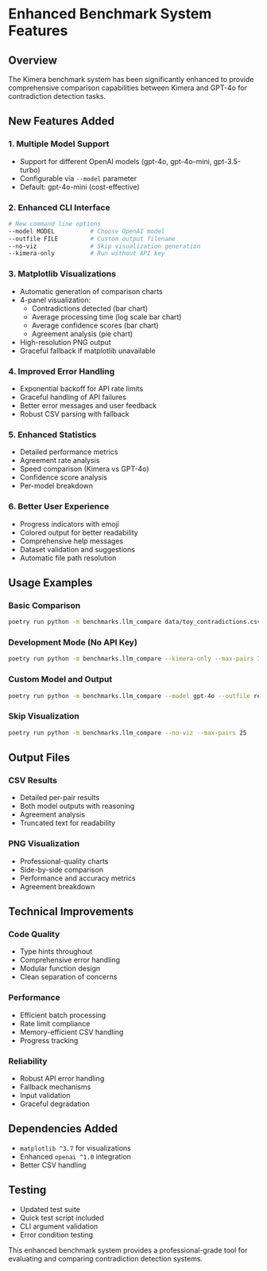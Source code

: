 # Enhanced Benchmark System Features

## Overview
The Kimera benchmark system has been significantly enhanced to provide comprehensive comparison capabilities between Kimera and GPT-4o for contradiction detection tasks.

## New Features Added

### 1. **Multiple Model Support**
- Support for different OpenAI models (gpt-4o, gpt-4o-mini, gpt-3.5-turbo)
- Configurable via `--model` parameter
- Default: gpt-4o-mini (cost-effective)

### 2. **Enhanced CLI Interface**
```bash
# New command line options
--model MODEL          # Choose OpenAI model
--outfile FILE         # Custom output filename  
--no-viz               # Skip visualization generation
--kimera-only          # Run without API key
```

### 3. **Matplotlib Visualizations**
- Automatic generation of comparison charts
- 4-panel visualization:
  - Contradictions detected (bar chart)
  - Average processing time (log scale bar chart)
  - Average confidence scores (bar chart)
  - Agreement analysis (pie chart)
- High-resolution PNG output
- Graceful fallback if matplotlib unavailable

### 4. **Improved Error Handling**
- Exponential backoff for API rate limits
- Graceful handling of API failures
- Better error messages and user feedback
- Robust CSV parsing with fallback

### 5. **Enhanced Statistics**
- Detailed performance metrics
- Agreement rate analysis
- Speed comparison (Kimera vs GPT-4o)
- Confidence score analysis
- Per-model breakdown

### 6. **Better User Experience**
- Progress indicators with emoji
- Colored output for better readability
- Comprehensive help messages
- Dataset validation and suggestions
- Automatic file path resolution

## Usage Examples

### Basic Comparison
```bash
poetry run python -m benchmarks.llm_compare data/toy_contradictions.csv --max-pairs 25
```

### Development Mode (No API Key)
```bash
poetry run python -m benchmarks.llm_compare --kimera-only --max-pairs 100
```

### Custom Model and Output
```bash
poetry run python -m benchmarks.llm_compare --model gpt-4o --outfile results.csv --max-pairs 50
```

### Skip Visualization
```bash
poetry run python -m benchmarks.llm_compare --no-viz --max-pairs 25
```

## Output Files

### CSV Results
- Detailed per-pair results
- Both model outputs with reasoning
- Agreement analysis
- Truncated text for readability

### PNG Visualization
- Professional-quality charts
- Side-by-side comparison
- Performance and accuracy metrics
- Agreement breakdown

## Technical Improvements

### Code Quality
- Type hints throughout
- Comprehensive error handling
- Modular function design
- Clean separation of concerns

### Performance
- Efficient batch processing
- Rate limit compliance
- Memory-efficient CSV handling
- Progress tracking

### Reliability
- Robust API error handling
- Fallback mechanisms
- Input validation
- Graceful degradation

## Dependencies Added
- `matplotlib ^3.7` for visualizations
- Enhanced `openai ^1.0` integration
- Better CSV handling

## Testing
- Updated test suite
- Quick test script included
- CLI argument validation
- Error condition testing

This enhanced benchmark system provides a professional-grade tool for evaluating and comparing contradiction detection systems.